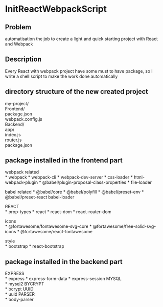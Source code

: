 # InitReactWebpackScript

## Problem
automatisation the job to create a light and quick starting project with React and Webpack

## Description
Every React with webpack project have some must to have package, so I write a shell script to make the work done automatically

## directory structure of the new created project
my-project/  
    Frontend/   
        package.json   
        webpack.config.js   
    Backend/   
        app/  
        index.js  
        router.js  
        package.json  

## package installed in the frontend part
webpack related   
    * webpack 
    * webpack-cli 
    * webpack-dev-server 
    * css-loader 
    * html-webpack-plugin 
    * @babel/plugin-proposal-class-properties 
    * file-loader

babel related 
    * @babel/core 
    * @babel/polyfill 
    * @babel/preset-env 
    * @babel/preset-react babel-loader

REACT   
    * prop-types 
    * react 
    * react-dom 
    * react-router-dom

icons   
    * @fortawesome/fontawesome-svg-core 
    * @fortawesome/free-solid-svg-icons 
    * @fortawesome/react-fontawesome

style   
    * bootstrap 
    * react-bootstrap

## package installed in the backend part
EXPRESS  
    * express 
    * express-form-data 
    * express-session
MYSQL   
    * mysql2
BYCRYPT   
    * bcrypt
UUID   
    * uuid
PARSER   
    * body-parser

